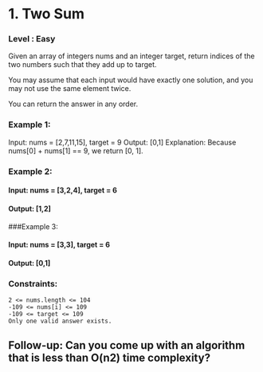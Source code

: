 # 1. Two Sum

### Level : Easy

Given an array of integers nums and an integer target, return indices of the two numbers such that they add up to target.

You may assume that each input would have exactly one solution, and you may not use the same element twice.

You can return the answer in any order.

 

### Example 1:

Input: nums = [2,7,11,15], target = 9
Output: [0,1]
Explanation: Because nums[0] + nums[1] == 9, we return [0, 1].

### Example 2:

#### Input: nums = [3,2,4], target = 6
#### Output: [1,2]


###Example 3:

#### Input: nums = [3,3], target = 6
#### Output: [0,1]
 

### Constraints:

```JS
2 <= nums.length <= 104
-109 <= nums[i] <= 109
-109 <= target <= 109
Only one valid answer exists.
```
 

## Follow-up: Can you come up with an algorithm that is less than O(n2) time complexity?